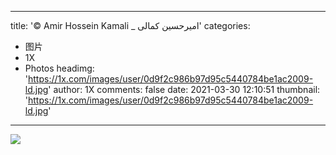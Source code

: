 
---
title: '© Amir Hossein Kamali _ امیرحسین کمالی'
categories: 
 - 图片
 - 1X
 - Photos
headimg: 'https://1x.com/images/user/0d9f2c986b97d95c5440784be1ac2009-ld.jpg'
author: 1X
comments: false
date: 2021-03-30 12:10:51
thumbnail: 'https://1x.com/images/user/0d9f2c986b97d95c5440784be1ac2009-ld.jpg'
---

<div>   
<img src="https://1x.com/images/user/0d9f2c986b97d95c5440784be1ac2009-ld.jpg" referrerpolicy="no-referrer">  
</div>
            